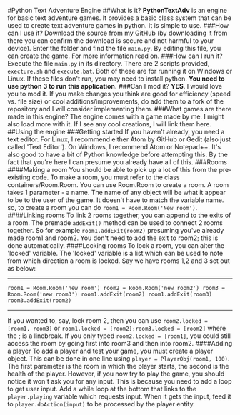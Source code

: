 #Python Text Adventure Engine
##What is it?
**PythonTextAdv** is an engine for basic text adventure games. It provides a basic class system that can be used to create text adventure games in python. It is simple to use.
###How can I use it?
Download the source from my GitHub (by downloading it from there you can confirm the download is secure and not harmful to your device). Enter the folder and find the file `main.py`. By editing this file, you can create the game. For more information read on.
###How can I run it?
Execute the file `main.py` in its directory. There are 2 scripts provided, `execture.sh` and `execute.bat`. Both of these are for running it on Windows or Linux. If these files don't run, you may need to install python. **You need to use python 3 to run this application.**
###Can I mod it?
**YES**. I would love you to mod it. If you make changes you think are good for efficiency (speed vs. file size) or cool additions/improvements, do add them to a fork of the repository and I will consider implementing them.
###What games are there made in this engine?
The engine comes with a game made by me. I might also load more with it. If I see any cool creations, I will link them here.
##Using the engine
###Getting started
If you haven't already, you need a text editor. For Linux, I recommend either Atom by GitHub or Gedit (also just called 'Text Editor'). On Windows, I recommend Atom or Notepad++. It's also good to have a bit of Python knowledge before attempting this. By the fact that you're here I can presume you already have all of this.
###Rooms
####Making a room
You should be able to pick up a lot of this from the pre-existing code. To make a room, you must refer to the class containers/Room.Room. You can use Room.Room to create a room. A room takes 1 parameter - a name. The name of any object will be what it appear to be to the user of the game. It doesn't have to match the variable name. so, to create a room you can do `room1 = Room.Room('New room')`.
####Linking rooms
To link 2 rooms together, you can append to the exits of a room. The premade `addExit()` method can be used to connect 2 rooms together. So for example `room1.addExit(room2)` presuming you've already made room1 and room2. You don't need to add the exit to room2; this is done automatically.
####Locking rooms
To lock a room, you can alter the 'locked' variable. The 'locked' variable is a list which can be used to note from which direction a room is locked. Say we have rooms 1,2 and 3 set out as below:
_____
`room1 = Room.Room('new room')
room2 = Room.Room('new room2')
room3 = Room.Room('new room3')
room1.addExit(room2)
room1.addExit(room3)
room3.addExit(room2)`
_____

If you wanted to, say, lock room 2, then you can use `room2.locked = [room1, room3]` or `room1.locked = [room2];room3.locked = [room2]` where the ; is a linebreak.
If you only typed `room2.locked = [room1]`, you could still access the room by going first into room3 and then into room2.
####Adding a player
To add a player and test your game, you must create a player object. This can be done in one line using `player = PlayerObj(room1, 100)`. The first parameter is the room in which the player starts, the second is the health of the player. However, if you now try to play the game, you should notice it won't ask you for any input. This is because you need to add a loop to get user input. Add a while loop at the bottom that links to the `player.playing` variable which requests input. When it gets the input, feed it to `player.doAction(input)` to be processed by the player entity.
